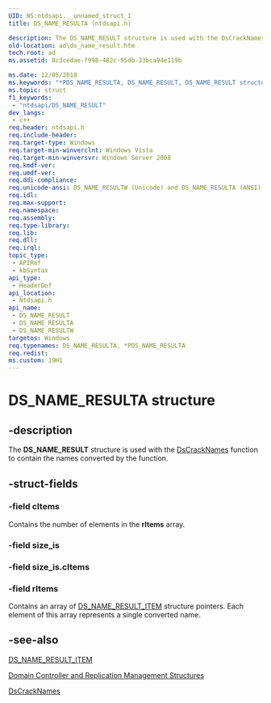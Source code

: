 ```yaml
---
UID: NS:ntdsapi.__unnamed_struct_1
title: DS_NAME_RESULTA (ntdsapi.h)

description: The DS_NAME_RESULT structure is used with the DsCrackNames function to contain the names converted by the function.
old-location: ad\ds_name_result.htm
tech.root: ad
ms.assetid: 8c3cedae-f998-482c-95db-33bca94e119b

ms.date: 12/05/2018
ms.keywords: "*PDS_NAME_RESULTA, DS_NAME_RESULT, DS_NAME_RESULT structure [Active Directory], DS_NAME_RESULTA, DS_NAME_RESULTW, PDS_NAME_RESULT, PDS_NAME_RESULT structure pointer [Active Directory], _glines_ds_name_result, ad.ds__name__result, ad.ds_name_result, ntdsapi/DS_NAME_RESULT, ntdsapi/DS_NAME_RESULTA, ntdsapi/DS_NAME_RESULTW, ntdsapi/PDS_NAME_RESULT"
ms.topic: struct
f1_keywords: 
 - "ntdsapi/DS_NAME_RESULT"
dev_langs:
 - c++
req.header: ntdsapi.h
req.include-header: 
req.target-type: Windows
req.target-min-winverclnt: Windows Vista
req.target-min-winversvr: Windows Server 2008
req.kmdf-ver: 
req.umdf-ver: 
req.ddi-compliance: 
req.unicode-ansi: DS_NAME_RESULTW (Unicode) and DS_NAME_RESULTA (ANSI)
req.idl: 
req.max-support: 
req.namespace: 
req.assembly: 
req.type-library: 
req.lib: 
req.dll: 
req.irql: 
topic_type:
 - APIRef
 - kbSyntax
api_type:
 - HeaderDef
api_location:
 - Ntdsapi.h
api_name:
 - DS_NAME_RESULT
 - DS_NAME_RESULTA
 - DS_NAME_RESULTW
targetos: Windows
req.typenames: DS_NAME_RESULTA, *PDS_NAME_RESULTA
req.redist: 
ms.custom: 19H1
---
```


# DS_NAME_RESULTA structure


## -description


The <b>DS_NAME_RESULT</b> structure is used with the <a href="https://docs.microsoft.com/windows/desktop/api/ntdsapi/nf-ntdsapi-dscracknamesa">DsCrackNames</a> function to contain the  names converted by the function.


## -struct-fields




### -field cItems

Contains the number of elements in the <b>rItems</b> array.


### -field size_is

 


### -field size_is.cItems

 


### -field rItems

Contains an array of <a href="https://docs.microsoft.com/windows/desktop/api/ntdsapi/ns-ntdsapi-ds_name_result_itema">DS_NAME_RESULT_ITEM</a> structure pointers. Each element of this array represents a single converted name.


## -see-also




<a href="https://docs.microsoft.com/windows/desktop/api/ntdsapi/ns-ntdsapi-ds_name_result_itema">DS_NAME_RESULT_ITEM</a>



<a href="https://docs.microsoft.com/windows/desktop/AD/domain-controller-and-replication-management-structures">Domain Controller and Replication Management Structures</a>



<a href="https://docs.microsoft.com/windows/desktop/api/ntdsapi/nf-ntdsapi-dscracknamesa">DsCrackNames</a>
 

 

